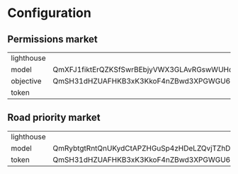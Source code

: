 Configuration
=============

Permissions market
------------------

|               |               |
| ------------- | ------------- |
| lighthouse    |               |
| model         | QmXFJ1fiktErQZKSfSwrBEbjyVWX3GLAvRGswWUHdeKBfE |
| objective     | QmSH31dHZUAFHKB3xK3KkoF4nZBwd3XPGWGU6ZGxye974R |
| token         | |

Road priority market
--------------------

|               |               |
| ------------- | ------------- |
| lighthouse    |               |
| model         | QmRybtgtRntQnUKydCtAPZHGuSp4zHDeLZQvjTZhDKGxrF |
| token         | QmSH31dHZUAFHKB3xK3KkoF4nZBwd3XPGWGU6ZGxye974R |
